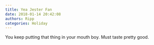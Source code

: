 ```yaml
---
title: Yea Jester Fan
date: 2018-01-14 20:42:08
authors: Ripp
categories: Holiday
---
```


 You keep putting that thing in your mouth boy. Must taste pretty good.